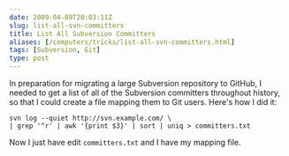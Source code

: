 ```yaml
--- 
date: 2009-04-09T20:03:11Z
slug: list-all-svn-committers
title: List All Subversion Committers
aliases: [/computers/tricks/list-all-svn-committers.html]
tags: [Subversion, Git]
type: post
---
```


In preparation for migrating a large Subversion repository to GitHub, I needed
to get a list of all of the Subversion committers throughout history, so that I
could create a file mapping them to Git users. Here's how I did it:

    svn log --quiet http://svn.example.com/ \
    | grep '^r' | awk '{print $3}' | sort | uniq > committers.txt

Now I just have edit `committers.txt` and I have my mapping file.

